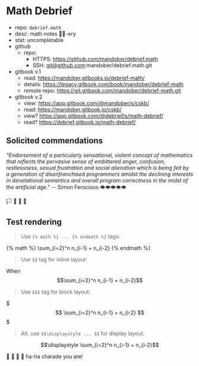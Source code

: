 # Math Debrief

- repo: `debrief.math`
- desc: math notes 🐀👜-ery
- stat: uncompletable
- github
  - repo:
    - HTTPS: https://github.com/mandober/debrief.math
    - SSH: git@github.com:mandober/debrief.math.git
- gitbook v.1
  - read: https://mandober.gitbooks.io/debrief-math/
  - details: https://legacy.gitbook.com/book/mandober/debrief-math
  - remote repo: https://git.gitbook.com/mandober/debrief-math.git
- gitbook v.2
  - view: https://app.gitbook.com/@mandober/s/cskb/
  - read: https://mandober.gitbook.io/cskb/
  - view? https://app.gitbook.com/@debrief/s/math-debrief/
  - read? https://debrief.gitbook.io/math-debrief/


## Solicited commendations 

*"Endorsement of a particularly sensational, violent concept of mathematics that reflects the pervasive sense of embittered anger, confusion, restlessness, sexual frustration and social alienation which is being felt by a generation of disenfranchised programmers amidst the declining interests in denotational semantics and overall program correctness in the midst of the artificial age."* -- Simon Ferocious 👁‍👁‍👁‍👁‍👁‍


🏳‍ 🦨 🐓 👄


## Test rendering


> Use `{% math %} ... {% endmath %}` tags:

{% math %} \sum_{i=2}^n n_{i-1} + n_{i-2} {% endmath %}

> Use `$$` tag for inline layout:

When $$\sum_{i=2}^n n_{i-1} + n_{i-2}$$

> Use `$$$` tag for block layout:

$$$
\sum_{i=2}^n n_{i-1} + n_{i-2}
$$$

> Alt. use `$$\displaystyle ... $$` for display layout:

$$\displaystyle \sum_{i=2}^n n_{i-1} + n_{i-2}$$



🚌 🚏 🐀 👜 ha-ha charade you are!
